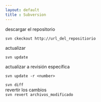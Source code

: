 ```yaml
--- 
layout: default
title : Subversion 
---
```

descargar el repositorio

	svn ckeckout http://url_del_repositiorio

actualizar 

	svn update 

actualizar a revisión específica 

	svn update -r <number>

`svn diff `  
revertir los cambios   
`svn revert archivos_modificado`   
